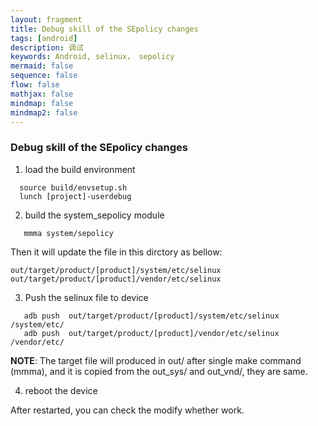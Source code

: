 ```yaml
---
layout: fragment
title: Debug skill of the SEpolicy changes
tags: [android]
description: 调试
keywords: Android, selinux， sepolicy
mermaid: false
sequence: false
flow: false
mathjax: false
mindmap: false
mindmap2: false
---
```



### Debug skill of the SEpolicy changes

1. load the build environment

```
  source build/envsetup.sh
  lunch [project]-userdebug
```

2. build the system_sepolicy module

```
   mmma system/sepolicy
```

Then it will update the file in this dirctory as bellow:

```
out/target/product/[product]/system/etc/selinux
out/target/product/[product]/vendor/etc/selinux
```

3. Push the selinux file to device

```
   adb push  out/target/product/[product]/system/etc/selinux   /system/etc/ 
   adb push  out/target/product/[product]/vendor/etc/selinux   /vendor/etc/
```

**NOTE**: The target file will produced in out/ after single make command (mmma), and it is copied from the out_sys/ and out_vnd/, they are same.



4. reboot the device

After restarted, you can check the modify whether work.



